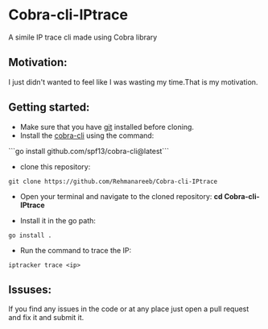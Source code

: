 # Cobra-cli-IPtrace
A simile IP trace cli made using Cobra library 

## Motivation:
I just didn't wanted to feel like I was wasting my time.That is my motivation.

## Getting started:
* Make sure that you have [git](https://git-scm.com/) installed before cloning.
* Install the [cobra-cli](https://github.com/spf13/cobra) using the command:
  
\```go install github.com/spf13/cobra-cli@latest```
* clone this repository:
  
```git clone https://github.com/Rehmanareeb/Cobra-cli-IPtrace```

* Open your terminal and navigate to the cloned repository:
**cd Cobra-cli-IPtrace**
  
* Install it in the go path:
  
```go install .```
* Run the command to trace the IP:
  
```iptracker trace <ip>```

## Issuses:
If you find any issues in the code or at any place just open a pull request and fix it and submit it.
